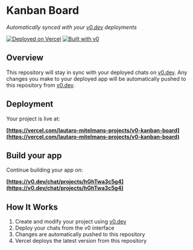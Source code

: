 # Kanban Board

*Automatically synced with your [v0.dev](https://v0.dev) deployments*

[![Deployed on Vercel](https://img.shields.io/badge/Deployed%20on-Vercel-black?style=for-the-badge&logo=vercel)](https://vercel.com/lautaro-mitelmans-projects/v0-kanban-board)
[![Built with v0](https://img.shields.io/badge/Built%20with-v0.dev-black?style=for-the-badge)](https://v0.dev/chat/projects/hGhTwa3c5g4)

## Overview

This repository will stay in sync with your deployed chats on [v0.dev](https://v0.dev).
Any changes you make to your deployed app will be automatically pushed to this repository from [v0.dev](https://v0.dev).

## Deployment

Your project is live at:

**[https://vercel.com/lautaro-mitelmans-projects/v0-kanban-board](https://vercel.com/lautaro-mitelmans-projects/v0-kanban-board)**

## Build your app

Continue building your app on:

**[https://v0.dev/chat/projects/hGhTwa3c5g4](https://v0.dev/chat/projects/hGhTwa3c5g4)**

## How It Works

1. Create and modify your project using [v0.dev](https://v0.dev)
2. Deploy your chats from the v0 interface
3. Changes are automatically pushed to this repository
4. Vercel deploys the latest version from this repository